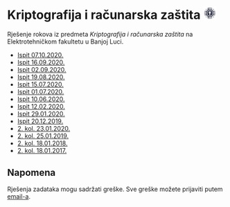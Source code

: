 # Kriptografija i računarska zaštita <img width="30px" src="https://raw.githubusercontent.com/AleksaMCode/kriptografija-i-racunarska-zastita/main/crypto.png" />
Rješenje rokova iz predmeta *Kriptografija i računarska zaštita* na Elektrotehničkom fakultetu u Banjoj Luci.

* [Ispit 07.10.2020.](https://github.com/AleksaMCode/kriptografija-i-racunarska-zastita/tree/main/ispit_20201007)
* [Ispit 16.09.2020.](https://github.com/AleksaMCode/kriptografija-i-racunarska-zastita/tree/main/ispit_20200916)
* [Ispit 02.09.2020.](https://github.com/AleksaMCode/kriptografija-i-racunarska-zastita/tree/main/ispit_20200902)
* [Ispit 19.08.2020.](https://github.com/AleksaMCode/kriptografija-i-racunarska-zastita/tree/main/ispit_20200819)
* [Ispit 15.07.2020.](https://github.com/AleksaMCode/kriptografija-i-racunarska-zastita/tree/main/ispit_20200715)
* [Ispit 01.07.2020.](https://github.com/AleksaMCode/kriptografija-i-racunarska-zastita/tree/main/ispit_20200701)
* [Ispit 10.06.2020.](https://github.com/AleksaMCode/kriptografija-i-racunarska-zastita/tree/main/ispit_20200610)
* [Ispit 12.02.2020.](https://github.com/AleksaMCode/kriptografija-i-racunarska-zastita/tree/main/ispit_20200212)
* [Ispit 29.01.2020.](https://github.com/AleksaMCode/kriptografija-i-racunarska-zastita/tree/main/ispit_20200129)
* [Ispit 20.12.2019.](https://github.com/AleksaMCode/kriptografija-i-racunarska-zastita/tree/main/ispit_20191220)
* [2. kol. 23.01.2020.](https://github.com/AleksaMCode/kriptografija-i-racunarska-zastita/tree/main/kolokvijum_20200123)
* [2. kol. 25.01.2019.](https://github.com/AleksaMCode/kriptografija-i-racunarska-zastita/tree/main/kolokvijum_20190125)
* [2. kol. 18.01.2018.](https://github.com/AleksaMCode/kriptografija-i-racunarska-zastita/tree/main/kolokvijum_20180118)
* [2. kol. 18.01.2017.](https://github.com/AleksaMCode/kriptografija-i-racunarska-zastita/tree/main/kolokvijum_20170118)

## Napomena
Rješenja zadataka mogu sadržati greške. Sve greške možete prijaviti putem [email-a](mailto:aleksamcode@gmail.com?subject=[GitHub-Kriptografija-rjesenja-ispita-greska]).